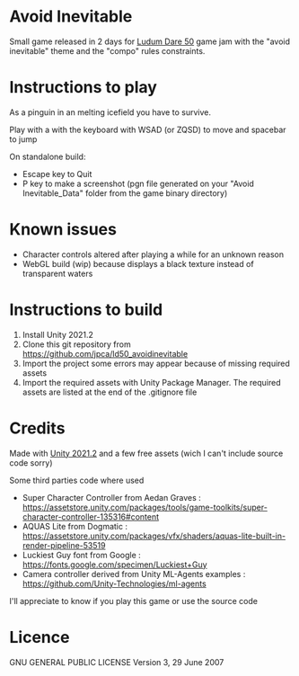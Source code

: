 # Avoid Inevitable

Small game released in 2 days for [Ludum Dare 50](https://ldjam.com/events/ludum-dare/50) game jam
with the "avoid inevitable" theme and the "compo" rules constraints.

# Instructions to play

As a pinguin in an melting icefield you have to survive.

Play with a with the keyboard
with WSAD (or ZQSD) to move and spacebar to jump

On standalone build:
- Escape key to Quit
- P key to make a screenshot (pgn file generated on your "Avoid Inevitable_Data" folder from the game binary directory)

# Known issues

- Character controls altered after playing a while for an unknown reason
- WebGL build (wip) because displays a black texture instead of transparent waters

# Instructions to build

1. Install Unity 2021.2
2. Clone this git repository from https://github.com/jpca/ld50_avoidinevitable
3. Import the project some errors may appear because of missing required assets
4. Import the required assets with Unity Package Manager. The required assets are listed at the end of the .gitignore file

# Credits

Made with [Unity 2021.2](https://unity3d.com/fr/get-unity/download) and a few free assets (wich I can't include source code sorry)

Some third parties code where used

- Super Character Controller from Aedan Graves : https://assetstore.unity.com/packages/tools/game-toolkits/super-character-controller-135316#content
- AQUAS Lite from Dogmatic : https://assetstore.unity.com/packages/vfx/shaders/aquas-lite-built-in-render-pipeline-53519
- Luckiest Guy font from Google : https://fonts.google.com/specimen/Luckiest+Guy
- Camera controller derived from Unity ML-Agents examples : https://github.com/Unity-Technologies/ml-agents

I'll appreciate to know if you play this game or use the source code

# Licence

GNU GENERAL PUBLIC LICENSE
Version 3, 29 June 2007

